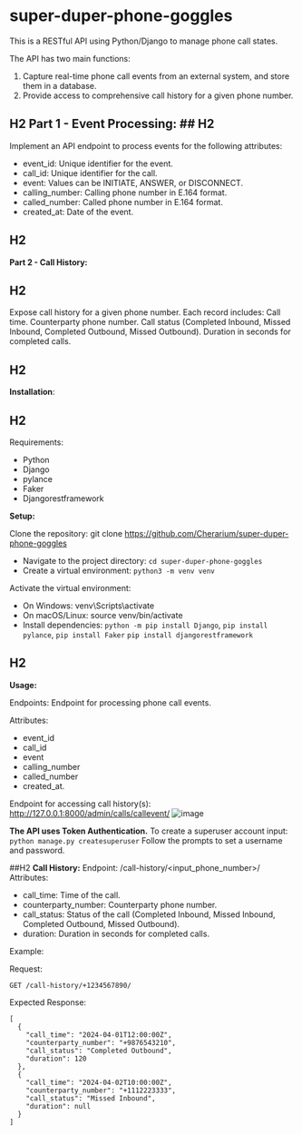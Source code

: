 # super-duper-phone-goggles
This is a RESTful API using Python/Django to manage phone call states.

The API has two main functions:

1. Capture real-time phone call events from an external system, and store them in a database.
2. Provide access to comprehensive call history for a given phone number.

## H2 **Part 1 - Event Processing:** ## H2

Implement an API endpoint to process events for the following attributes:
- event_id: Unique identifier for the event.
- call_id: Unique identifier for the call.
- event: Values can be INITIATE, ANSWER, or DISCONNECT.
- calling_number: Calling phone number in E.164 format.
- called_number: Called phone number in E.164 format.
- created_at: Date of the event.

## H2
**Part 2 - Call History:**
## H2

Expose call history for a given phone number.
Each record includes:
Call time.
Counterparty phone number.
Call status (Completed Inbound, Missed Inbound, Completed Outbound, Missed Outbound).
Duration in seconds for completed calls.


## H2
**Installation**:
## H2

Requirements:
- Python
- Django
- pylance
- Faker
- Djangorestframework

**Setup:**

Clone the repository: git clone https://github.com/Cherarium/super-duper-phone-goggles
- Navigate to the project directory: `cd super-duper-phone-goggles`
- Create a virtual environment: `python3 -m venv venv`

Activate the virtual environment:
- On Windows: venv\Scripts\activate
- On macOS/Linux: source venv/bin/activate
 - Install dependencies: `python -m pip install Django`, `pip install pylance`, `pip install Faker` `pip install djangorestframework`

## H2
**Usage:**

Endpoints:
Endpoint for processing phone call events.

Attributes:
- event_id
- call_id
- event
- calling_number
- called_number
- created_at.

Endpoint for accessing call history(s): http://127.0.0.1:8000/admin/calls/callevent/
![image](https://github.com/Cherarium/super-duper-phone-goggles/assets/55898764/59224218-e0ea-4598-add3-a112f5e25132)

**The API uses Token Authentication.**
To create a superuser account input:
`python manage.py createsuperuser`
Follow the prompts to set a username and password.


##H2 **Call History:**
Endpoint: /call-history/<input_phone_number>/
Attributes:
- call_time: Time of the call.
- counterparty_number: Counterparty phone number.
- call_status: Status of the call (Completed Inbound, Missed Inbound, Completed Outbound, Missed Outbound).
- duration: Duration in seconds for completed calls.

Example:

Request: 
```
GET /call-history/+1234567890/
```
Expected Response: 
```
[
  {
    "call_time": "2024-04-01T12:00:00Z",
    "counterparty_number": "+9876543210",
    "call_status": "Completed Outbound",
    "duration": 120
  },
  {
    "call_time": "2024-04-02T10:00:00Z",
    "counterparty_number": "+1112223333",
    "call_status": "Missed Inbound",
    "duration": null
  }
]
```
